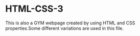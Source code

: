 # HTML-CSS-3
This is also a GYM webpage created by using HTML and CSS properties.Some different variations are used in this file.

